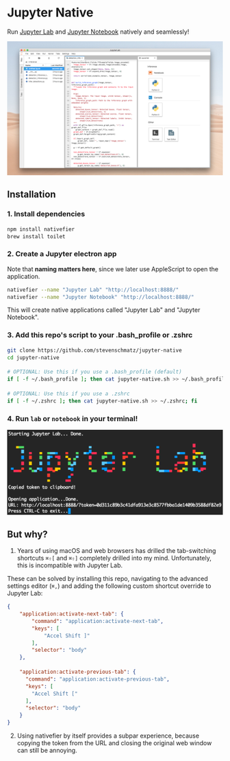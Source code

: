 # Jupyter Native

Run [Jupyter Lab](https://github.com/jupyterlab/jupyterlab) and [Jupyter Notebook](http://jupyter.org/) natively and seamlessly!

![Jupyter Lab, Native (GUI)](img/gui.png)

## Installation

### 1. Install dependencies

```bash
npm install nativefier
brew install toilet
```

### 2. Create a Jupyter electron app

Note that **naming matters here**, since we later use AppleScript to open the application.

```bash
nativefier --name "Jupyter Lab" "http://localhost:8888/"
nativefier --name "Jupyter Notebook" "http://localhost:8888/"
```

This will create native applications called "Jupyter Lab" and "Jupyter Notebook". 

### 3. Add this repo's script to your .bash_profile or .zshrc

```bash
git clone https://github.com/stevenschmatz/jupyter-native
cd jupyter-native

# OPTIONAL: Use this if you use a .bash_profile (default)
if [ -f ~/.bash_profile ]; then cat jupyter-native.sh >> ~/.bash_profile; fi

# OPTIONAL: Use this if you use a .zshrc
if [ -f ~/.zshrc ]; then cat jupyter-native.sh >> ~/.zshrc; fi
```

### 4. Run `lab` or `notebook` in your terminal!

![Jupyter Lab, Native (terminal)](img/term.png)

## But why?

1. Years of using macOS and web browsers has drilled the tab-switching shortcuts `⌘⇧[` and `⌘⇧]` completely drilled into my mind. Unfortunately, this is incompatible with Jupyter Lab.

These can be solved by installing this repo, navigating to the advanced settings editor (`⌘,`) and adding the following custom shortcut override to Jupyter Lab:

```json
{
    "application:activate-next-tab": {
        "command": "application:activate-next-tab",
        "keys": [
            "Accel Shift ]"
        ],
        "selector": "body"
    },

    "application:activate-previous-tab": {
      "command": "application:activate-previous-tab",
      "keys": [
        "Accel Shift ["
      ],
      "selector": "body"
    }
}
```

2. Using nativefier by itself provides a subpar experience, because copying the token from the URL and closing the original web window can still be annoying.
